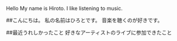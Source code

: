Hello
My name is Hiroto.
I like listening to music.

##こんにちは。
私の名前はひろとです。
音楽を聴くのが好きです。

##最近うれしかったこと
好きなアーティストのライブに参加できたこと
